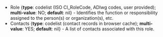 * <span class="md-element">Role</span> <i class="fa fa-asterisk required" title="Required"> </i> {**type**: codelist (ISO CI_RoleCode, ADIwg codes, user provided); **multi-value**: NO; **default**: nil} - Identifies the function or responsibility assigned to the person(s) or organization(s), etc.  
* <span class="md-element">Contacts</span> <i class="fa fa-asterisk required" title="Required"> </i> {**type**: codelist (contact records in browser cache); **multi-value**: YES; **default**: nil} - A list of contacts associated with this role.
